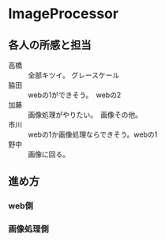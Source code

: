 # ImageProcessor
## 各人の所感と担当
<dl>
<name>高橋</name>　
  <dd>全部キツイ。 グレースケール</dd>
<name>脇田</name>　
  <dd>webの1ができそう。　webの2</dd>
<name>加藤</name>　
  <dd>画像処理がやりたい。　画像その他。</dd>
<name>市川</name>　
  <dd>webの1か画像処理ならできそう。webの1</dd>
 <name>野中</name>　
  <dd>画像に回る。</dd>
</dl>

## 進め方

### web側

### 画像処理側
